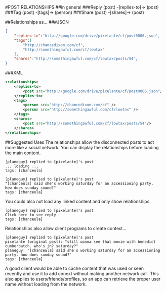 ﻿#POST RELATIONSHIPS
##in general
###Reply
(post) -[replies-to]-> (post)
###Tag
(post) -[tags]-> (person)
###Share
(post) -[shares]-> (post)

##Relationships as...
###JSON
```JSON
{
	"replies-to":"http://google.com/drive/pixelante/cf/post0006.json",
    "tags":[
		"http://chancedixon.com/cf",
		"http://somethingawful.com/cf/lowtax"
	],
	"shares":"http://somethingawful.com/cf/lowtax/posts/54",
}
```
###XML
```XML
<relationships>
	<replies-to>
		<post src="http://google.com/drive/pixelante/cf/post0006.json"/>
	</replies-to>
	<tags>
		<person src="http://chancedixon.com/cf" />
		<person src="http://somethingawful.com/cf/lowtax" />
	</tags>
	<shares>
		<post src="http://somethingawful.com/cf/lowtax/posts/54"/>
	</shares>
</relationships>
```
##Suggested Uses
The relationships allow the disconnected posts to act more like a social network. You can display the relationships before loading the main content.

```
[planeguy] replied to [pixelante]'s post
... loading ...
tags: [chanceula]

[planeguy] replied to [pixelante]'s post
"[chanceula] said she's working saturday for an accessioning party. how does sunday sound?"
tags: [chanceula]
```
You could also not load any linked content and only show relationships:
```
[planeguy] replied to [pixelante]'s post
Click here to see reply
tags: [chanceula]
```
Relationships also allow client programs to create context...
```
[planeguy] replied to [pixelante]'s post
pixelante (original post): "still wanna see that movie with benedict cumberbatch. who's in? saturday?"
planeguy: "[chanceula] said she's working saturday for an accessioning party. how does sunday sound?"
tags: [chanceula]
```
A good client would be able to cache content that was used or seen recently and use it to add conext without making another network call. This also applies to users/friends/profiles, so an app can retrieve the proper user name without loading from the network.